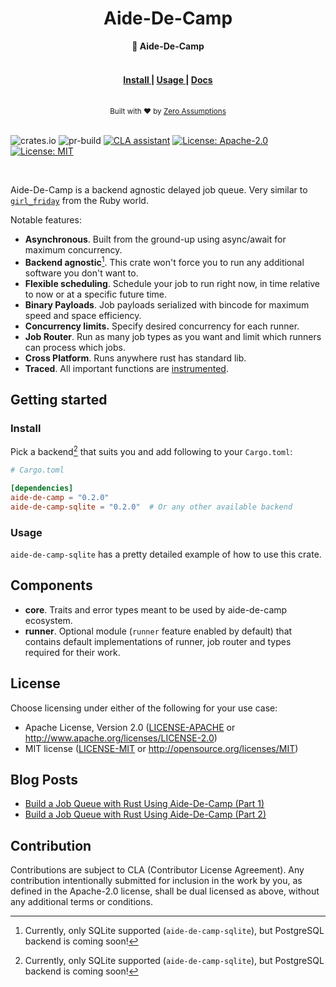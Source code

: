 <h1 align="center">Aide-De-Camp</h1>
<div align="center">
 <strong>
   💂 Aide-De-Camp
 </strong>
 
</div>

<br />


<div align="center">
  <h4>
    <a href="#Install">
      Install
    </a>
    <span> | </span>
    <a href="#Usage">
      Usage
    </a>
    <span> | </span>
    <a href="https://docs.rs/aide-de-camp">
      Docs
    </a>
  </h4>
</div>

<br />

<div align="center">
  <small>Built with ❤️ by <a href="https://zeroassumptions.dev">Zero Assumptions</a></small>

</div>

<br />

![crates.io](https://img.shields.io/crates/v/aide-de-camp.svg)
![pr-build](https://github.com/ZeroAssumptions/aide-de-camp/actions/workflows/pr-build.yaml/badge.svg)
[![CLA assistant](https://cla-assistant.io/readme/badge/ZeroAssumptions/aide-de-camp)](https://cla-assistant.io/ZeroAssumptions/aide-de-camp)
[![License: Apache-2.0](https://img.shields.io/badge/License-Apache_2.0-blue.svg)](https://opensource.org/licenses/Apache-2.0)
[![License: MIT](https://img.shields.io/badge/License-MIT-yellow.svg)](https://opensource.org/licenses/MIT)
 
<br />

Aide-De-Camp is a backend agnostic delayed job queue. Very similar to [`girl_friday`](https://github.com/mperham/girl_friday) from the Ruby world.

Notable features:

- **Asynchronous**. Built from the ground-up using async/await for maximum concurrency.
- **Backend agnostic**[^1]. This crate won't force you to run any additional software you don't want to.
- **Flexible scheduling**. Schedule your job to run right now, in time relative to now or at a specific future time.
- **Binary Payloads**. Job payloads serialized with bincode for maximum speed and space efficiency.
- **Concurrency limits.** Specify desired concurrency for each runner.
- **Job Router**. Run as many job types as you want and limit which runners can process which jobs.
- **Cross Platform**. Runs anywhere rust has standard lib.
- **Traced**. All important functions are [instrumented](https://github.com/tokio-rs/tracing).

## Getting started

### Install

Pick a backend[^1] that suits you and add following to your `Cargo.toml`:

```toml
# Cargo.toml

[dependencies]
aide-de-camp = "0.2.0"
aide-de-camp-sqlite = "0.2.0"  # Or any other available backend
```

### Usage

`aide-de-camp-sqlite` has a pretty detailed example of how to use this crate.

## Components

- **core**. Traits and error types meant to be used by aide-de-camp ecosystem.
- **runner**. Optional module (`runner` feature enabled by default) that contains default implementations of runner, job router and types required for their work.

[^1]: Currently, only SQLite supported (`aide-de-camp-sqlite`), but PostgreSQL backend is coming soon!

## License

Choose licensing under either of the following for your use case:

-   Apache License, Version 2.0
    ([LICENSE-APACHE](https://github.com/ZeroAssumptions/aide-de-camp/blob/main/LICENSE-APACHE) or <http://www.apache.org/licenses/LICENSE-2.0>)
-   MIT license
    ([LICENSE-MIT](https://github.com/ZeroAssumptions/aide-de-camp/blob/main/LICENSE-MIT) or <http://opensource.org/licenses/MIT>)
    
## Blog Posts

- [Build a Job Queue with Rust Using Aide-De-Camp (Part 1)](https://dev.to/zeroassumptions/build-a-job-queue-with-rust-using-aide-de-camp-part-1-4g5m)
- [Build a Job Queue with Rust Using Aide-De-Camp (Part 2)](https://dev.to/zeroassumptions/build-a-job-queue-with-rust-using-aide-de-camp-part-2-993)

## Contribution

Contributions are subject to CLA (Contributor License Agreement). Any contribution intentionally submitted
for inclusion in the work by you, as defined in the Apache-2.0 license, shall be
dual licensed as above, without any additional terms or conditions.
